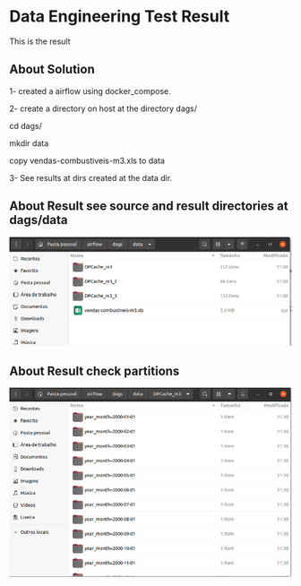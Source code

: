 Data Engineering Test Result
====================

This is the result 

## About Solution 
1- created a airflow using docker_compose.

2- create a directory on host at the directory dags/

  cd dags/
  
  mkdir data
  
copy vendas-combustiveis-m3.xls to data

3- See results at dirs created at the data dir.

## About Result see source and result directories at dags/data
![Raízen Logo](./images/Tela1.png)

## About Result check partitions
![Raízen Logo](./images/Tela2.png)





